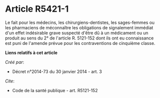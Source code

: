 # Article R5421-1

Le fait pour les médecins, les chirurgiens-dentistes, les sages-femmes ou les pharmaciens de méconnaître les obligations de
signalement immédiat d'un effet indésirable grave suspecté d'être dû à un médicament ou un produit au sens du 2° de l'article
R. 5121-152 dont ils ont eu connaissance est puni de l'amende prévue pour les contraventions de cinquième classe.

**Liens relatifs à cet article**

_Créé par_:

  - Décret n°2014-73 du 30 janvier 2014 - art. 3

_Cite_:

  - Code de la santé publique - art. R5121-152
